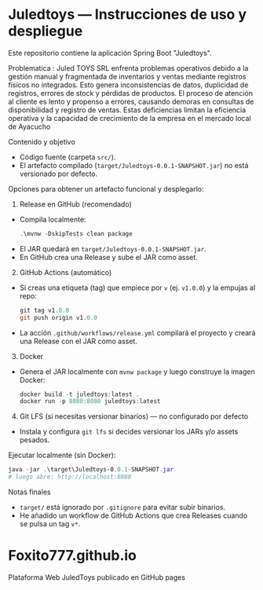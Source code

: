 # Juledtoys — Instrucciones de uso y despliegue

Este repositorio contiene la aplicación Spring Boot "Juledtoys".

Problematica :
Juled TOYS SRL enfrenta problemas operativos debido a la gestión manual y fragmentada de inventarios y ventas mediante registros físicos no integrados. Esto genera inconsistencias de datos, duplicidad de registros, errores de stock y pérdidas de productos. El proceso de atención al cliente es lento y propenso a errores, causando demoras en consultas de disponibilidad y registro de ventas. Estas deficiencias limitan la eficiencia operativa y la capacidad de crecimiento de la empresa en el mercado local de Ayacucho


Contenido y objetivo
- Código fuente (carpeta `src/`).
- El artefacto compilado (`target/Juledtoys-0.0.1-SNAPSHOT.jar`) no está versionado por defecto.

Opciones para obtener un artefacto funcional y desplegarlo:

1) Release en GitHub (recomendado)
- Compila localmente:
  ```powershell
  .\mvnw -DskipTests clean package
  ```
- El JAR quedará en `target/Juledtoys-0.0.1-SNAPSHOT.jar`.
- En GitHub crea una Release y sube el JAR como asset.

2) GitHub Actions (automático)
- Si creas una etiqueta (tag) que empiece por `v` (ej. `v1.0.0`) y la empujas al repo:
  ```powershell
  git tag v1.0.0
  git push origin v1.0.0
  ```
- La acción `.github/workflows/release.yml` compilará el proyecto y creará una Release con el JAR como asset.

3) Docker
- Genera el JAR localmente con `mvnw package` y luego construye la imagen Docker:
  ```powershell
  docker build -t juledtoys:latest .
  docker run -p 8080:8080 juledtoys:latest
  ```

4) Git LFS (si necesitas versionar binarios) — no configurado por defecto
- Instala y configura `git lfs` si decides versionar los JARs y/o assets pesados.

Ejecutar localmente (sin Docker):
```powershell
java -jar .\target\Juledtoys-0.0.1-SNAPSHOT.jar
# luego abre: http://localhost:8080
```

Notas finales
- `target/` está ignorado por `.gitignore` para evitar subir binarios.
- He añadido un workflow de GitHub Actions que crea Releases cuando se pulsa un tag `v*`.
# Foxito777.github.io
Plataforma Web JuledToys publicado en GitHub pages
